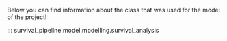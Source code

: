 Below you can find information about the class that was used for the model of the project!

::: survival_pipeline.model.modelling.survival_analysis